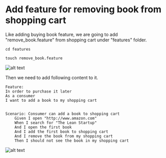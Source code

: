 # Add feature for removing book from shopping cart

Like adding buying book feature, we are going to add "remove_book.feature" from shopping cart under "features" folder.

`cd features`

`touch remove_book.feature`

![alt text](https://raw.githubusercontent.com/hy1984427/BDD-with-PageObject/master/images/CreateRemoveBookFeature.png "Create remove_book.feature")

Then we need to add following content to it.

<pre><code>Feature:
In order to purchase it later
As a consumer
I want to add a book to my shopping cart


Scenario: Consumer can add a book to shopping cart
	Given I open "http://www.amazon.com"
	When I search for "The Lean Startup"
	And I open the first book
	And I add the first book to shopping cart
	And I remove the book from my shopping cart
	Then I should not see the book in my shopping cart
</pre></code>

![alt text](https://raw.githubusercontent.com/hy1984427/BDD-with-PageObject/master/images/RemoveBookFeatureFile.png "Edit remove_book.feature")
